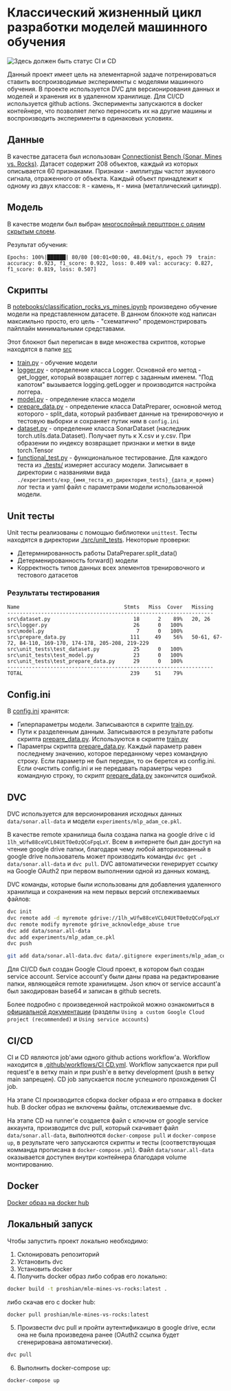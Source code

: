 # Классический жизненный цикл разработки моделей машинного обучения

![Здесь должен быть статус CI и CD](https://github.com/proshian/big-data-infrastructure-lab-2/actions/workflows/CI%20CD.yml/badge.svg)

Данный проект имеет цель на элементарной задаче потренироваться ставить воспроизводимые эксперименты с моделями машинного обучения. В проекте используется DVC для версионирования данных и моделей и хранения их в удаленном хранилище. Для CI/CD используется github actions. Эксперименты запускаются в docker контейнере, что позволяет легко переносить их на другие машины и воспроизводить эксперименты в одинаковых условиях.

## Данные

В качестве датасета был использован [Connectionist Bench (Sonar, Mines vs. Rocks)](https://archive.ics.uci.edu/dataset/151/connectionist+bench+sonar+mines+vs+rocks). Датасет содержит 208 объектов, каждый из которых описывается 60 признаками. Признаки - амплитуды частот звукового сигнала, отраженного от объекта. Каждый объект принадлежит к одному из двух классов: `R` - камень, `M` - мина (металлический цилиндр).

## Модель

В качестве модели был выбран [многослойный перцптрон с одним скрытым слоем](./src/model.py).

Результат обучения:
```
Epochs: 100%|██████| 80/80 [00:01<00:00, 48.04it/s, epoch 79  train: accuracy: 0.923, f1_score: 0.922, loss: 0.409 val: accuracy: 0.827, f1_score: 0.819, loss: 0.507]
```

## Скрипты

В [notebooks/classification_rocks_vs_mines.ipynb](./notebooks/classification_rocks_vs_mines.ipynb) произведено обучение модели на представленном датасете. В данном блокноте код написан максимльно просто, его цель - "схематично" продемонстрировать пайплайн минимальными средставами. 

Этот блокнот был переписан в виде множества скриптов, которые находятся в папке [src](./src)

* [train.py](./src/train.py) - обучение модели
* [logger.py](./src/logger.py) - определение класса Logger. Основной его метод - get_logger, который возвращает логгер с заданным именем. "Под капотом" вызывается logging.getLogger и производится настройка логгера.
* [model.py](./src/model.py) - определение класса модели
* [prepare_data.py](./src/prepare_data.py) - определение класса DataPreparer, основной метод которого - split_data, который разбивает данные на тренировочную и тестовую выборки и сохраняет путик ним в `config.ini`
* [dataset.py](./src/dataset.py) - определение класса SonarDataset (наследник torch.utils.data.Dataset). Получает путь к X.csv и y.csv. При образении по индексу возвращает признаки и метки в виде torch.Tensor
* [functional_test.py](./src/functional_test.py) - функциональное тестирование. Для каждого теста из [./tests/](./tests/) измеряет accuracy модели. Записывает в директории с названиями вида `./experiments/exp_{имя_теста_из_директория_tests}_{дата_и_время}` лог теста и yaml файл с параметрами модели использованной модели.

## Unit тесты

Unit тесты реализованы с помощью библиотеки `unittest`. Тесты находятся в директории [./src/unit_tests](./src/unit_tests). Некоторые проверки:

* Детермнированность работы DataPreparer.split_data()
* Детерменированность forward() модели 
* Корректность типов данных всех элементов тренировочного и тестового датасетов

### Результаты тестирования

```
Name                                  Stmts   Miss  Cover   Missing
-------------------------------------------------------------------
src\dataset.py                           18      2    89%   20, 26
src\logger.py                            26      0   100%
src\model.py                              7      0   100%
src\prepare_data.py                     111     49    56%   50-61, 67-72, 84-110, 169-170, 174-178, 205-208, 219-229
src\unit_tests\test_dataset.py           25      0   100%
src\unit_tests\test_model.py             23      0   100%
src\unit_tests\test_prepare_data.py      29      0   100%
-------------------------------------------------------------------
TOTAL                                   239     51    79%
```


## Config.ini

В [config.ini](./config.ini) хранятся:
* Гиперпараметры модели. Записываются в скрипте [train.py](./src/train.py).
* Пути к разделенным данным. Записываются в результате работы скрипта [prepare_data.py](./src/prepare_data.py). Используются в скрипте [train.py](./src/train.py)
* Параметры скрипта [prepare_data.py](./src/prepare_data.py). Каждый параметр равен последнему значению, которое переданному через командную строку. Если параметр не был передан, то он берется из config.ini. Если очистить config.ini и не передавать параметры через командную строку, то скрипт [prepare_data.py](./src/prepare_data.py) закончится ошибкой.


## DVC

DVC используется для версионирования исходных данных `data/sonar.all-data` и модели `experiments/mlp_adam_ce.pkl`.

В качестве remote хранилища была создана папка на google drive с id `1lh_wUfw88ceVCL04UtT0e0zQCoFpqLxY`. Всем в интернете был дан доступ на чтение google drive папки, благодаря чему любой авторизованный в google drive пользователь может производить команды `dvc get . data/sonar.all-data` и `dvc pull`. DVC автоматически генерирует ссылку на Google OAuth2 при первом выполнении одной из данных команд. 

DVC команды, которые были использованы для добавления удаленного хранилища и сохранения на нем первых версий отслеживаемых файлов:

```bash
dvc init
dvc remote add -d myremote gdrive://1lh_wUfw88ceVCL04UtT0e0zQCoFpqLxY
dvc remote modify myremote gdrive_acknowledge_abuse true
dvc add data/sonar.all-data
dvc add experiments/mlp_adam_ce.pkl
dvc push

git add data/sonar.all-data.dvc data/.gitignore experiments/mlp_adam_ce.pkl experiments/.gitignore
```

Для CI/CD был создан Google Cloud проект, в котором был создан service account. Service account'у были даны права на редактирование папки, являющейся remote хранилищем. Json ключ от service accaunt'а был закодирован base64 и записан в github secrets.

Более подробно с произведенной настройкой можно ознакомиться в [официальной документации](https://dvc.org/doc/user-guide/data-management/remote-storage/google-drive) (разделы `Using a custom Google Cloud project (recommended)` и `Using service accounts`)


## CI/CD

CI и CD являются job'ами одного github actions workflow'а. Workflow находится в [.github/workflows/CI CD.yml](./.github/workflows/CI%20CD.yml). Workflow запускается при pull request'е в ветку main и при push'е в ветку development (push в ветку main запрещен). CD job запускается после успешного прохождения CI job.

На этапе CI производится сборка docker образа и его отправка в docker hub. В docker образ не включены файлы, отслеживаемые dvc.

На этапе CD на runner'е создается файл с ключом от google service аккаунта, производится dvc pull, который скачивает файл `data/sonar.all-data`, выполнются `docker-compose pull` и `docker-compose up`, в результате чего запускаются скрипты и тесты (соответствующая комманда прописана в `docker-compose.yml`). Файл `data/sonar.all-data` оказывается доступен внутри контейнера благодаря volume монтированию.


## Docker
[Docker образ на docker hub](https://hub.docker.com/r/proshian/mle-mines-vs-rocks/tags)


## Локальный запуск

Чтобы запустить проект локально необходимо:

1. Склонировать репозиторий
2. Установить dvc
3. Установить docker
4. Получить docker образ либо собрав его локально:

```bash
docker build -t proshian/mle-mines-vs-rocks:latest .
```
либо скачав его с docker hub:
```bash
docker pull proshian/mle-mines-vs-rocks:latest
```
5. Произвести dvс pull и пройти аутентификаицю в google drive, если она не была произведена ранее (OAuth2 ссылка будет сгенерирована автоматически).
```bash
dvc pull
```
6. Выполнить docker-compose up:
```bash
docker-compose up
```

